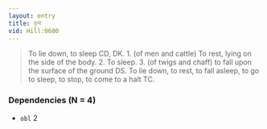 ```yaml
---
layout: entry
title: ཉལ་
vid: Hill:0600
---
```

> To lie down, to sleep CD, DK\. 1\. (of men and cattle) To rest, lying on the side of the body\. 2\. To sleep\. 3\. (of twigs and chaff) to fall upon the surface of the ground DS\. To lie down, to rest, to fall asleep, to go to sleep, to stop, to come to a halt TC\.


### Dependencies (N = 4)
* `obl` 2
